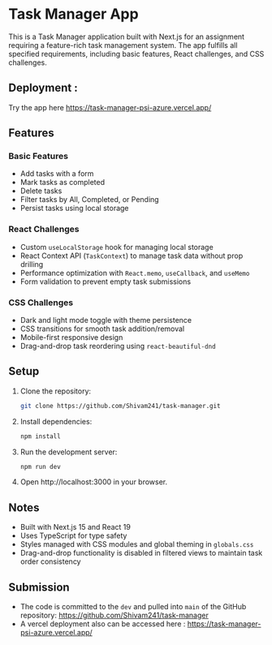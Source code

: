 # Task Manager App

This is a Task Manager application built with Next.js for an assignment requiring a feature-rich task management system. The app fulfills all specified requirements, including basic features, React challenges, and CSS challenges.

## Deployment : 
Try the app here https://task-manager-psi-azure.vercel.app/

## Features

### Basic Features
- Add tasks with a form
- Mark tasks as completed
- Delete tasks
- Filter tasks by All, Completed, or Pending
- Persist tasks using local storage

### React Challenges
- Custom `useLocalStorage` hook for managing local storage
- React Context API (`TaskContext`) to manage task data without prop drilling
- Performance optimization with `React.memo`, `useCallback`, and `useMemo`
- Form validation to prevent empty task submissions

### CSS Challenges
- Dark and light mode toggle with theme persistence
- CSS transitions for smooth task addition/removal
- Mobile-first responsive design
- Drag-and-drop task reordering using `react-beautiful-dnd`

## Setup
1. Clone the repository:
   ```bash
   git clone https://github.com/Shivam241/task-manager.git
   ```
2. Install dependencies:
   ```bash
   npm install
   ```
3. Run the development server:
   ```bash
   npm run dev
   ```
4. Open http://localhost:3000 in your browser.

## Notes
- Built with Next.js 15 and React 19
- Uses TypeScript for type safety
- Styles managed with CSS modules and global theming in `globals.css`
- Drag-and-drop functionality is disabled in filtered views to maintain task order consistency

## Submission
- The code is committed to the `dev` and pulled into `main` of the GitHub repository: https://github.com/Shivam241/task-manager
- A vercel deployment also can be accessed here : https://task-manager-psi-azure.vercel.app/